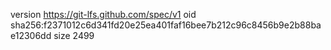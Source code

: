version https://git-lfs.github.com/spec/v1
oid sha256:f2371012c6d341fd20e25ea401faf16bee7b212c96c8456b9e2b88bae12306dd
size 2499
